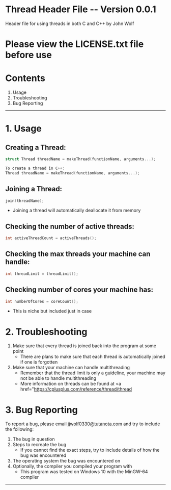 # Thread Header File -- Version 0.0.1
Header file for using threads in both C and C++ by John Wolf

# Please view the LICENSE.txt file before use

# Contents
1. Usage
2. Troubleshooting
3. Bug Reporting
***
# 1. Usage
## Creating a Thread:
``` c
struct Thread threadName = makeThread(functionName, arguments...);
```
``` cpp
To create a thread in C++:
Thread threadName = makeThread(functionName, arguments...);
```
## Joining a Thread:
``` c
join(threadName);
```
* Joining a thread will automatically deallocate it from memory
## Checking the number of active threads:
``` c
int activeThreadCount = activeThreads();
```
## Checking the max threads your machine can handle:
``` c
int threadLimit = threadLimit();
```
## Checking number of cores your machine has:
``` c
int numberOfCores = coreCount();
```
* This is niche but included just in case
# 2. Troubleshooting
1. Make sure that every thread is joined back into the program at some point
	* There are plans to make sure that each thread is automatically joined if one is forgotten
2. Make sure that your machine can handle multithreading
	* Remember that the thread limit is only a guideline, your machine may not be able to handle multithreading
	* More information on threads can be found at <a href="https://cplusplus.com/reference/thread/thread<a/>
# 3. Bug Reporting
To report a bug, please email jjwolf0330@tutanota.com and try to include the following:
1. The bug in question
2. Steps to recreate the bug
	* If you cannot find the exact steps, try to include details of how the bug was encountered
3. The operating system the bug was encountered on
4. Optionally, the compiler you compiled your program with
	* This program was tested on Windows 10 with the MinGW-64 compiler
***
